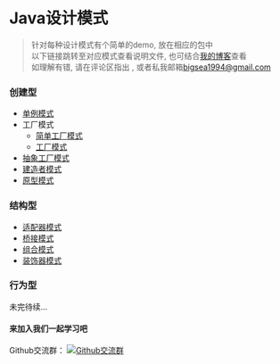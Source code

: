 # Java设计模式
> 针对每种设计模式有个简单的demo, 放在相应的包中<br />
> 以下链接跳转至对应模式查看说明文件, 也可结合[我的博客](http://blog.csdn.net/Dh_Chao/article/category/7023938)查看<br />
> 如理解有错, 请在评论区指出 , 或者私我邮箱<a href="mailto:bigsea1994@gmail.com">bigsea1994@gmail.com</a>

### 创建型
* [单例模式](https://github.com/zhaohaihao/Java-Design-Patterns/tree/master/src/main/java/com/patterns/singleton/readme.md)
* 工厂模式
	* [简单工厂模式](https://github.com/zhaohaihao/Java-Design-Patterns/tree/master/src/main/java/com/patterns/factory1/readme.md)
	* [工厂模式](https://github.com/zhaohaihao/Java-Design-Patterns/tree/master/src/main/java/com/patterns/factory2/readme.md)
* [抽象工厂模式](https://github.com/zhaohaihao/Java-Design-Patterns/tree/master/src/main/java/com/patterns/abstractFactory/readme.md)
* [建造者模式](https://github.com/zhaohaihao/Java-Design-Patterns/tree/master/src/main/java/com/patterns/builder/readme.md)
* [原型模式](https://github.com/zhaohaihao/Java-Design-Patterns/tree/master/src/main/java/com/patterns/prototype/readme.md)

### 结构型
* [适配器模式](https://github.com/zhaohaihao/Java-Design-Patterns/tree/master/src/main/java/com/patterns/adapter/readme.md)
* [桥接模式](https://github.com/zhaohaihao/Java-Design-Patterns/tree/master/src/main/java/com/patterns/bridge/readme.md)
* [组合模式](https://github.com/zhaohaihao/Java-Design-Patterns/tree/master/src/main/java/com/patterns/component/readme.md)
* [装饰器模式](https://github.com/zhaohaihao/Java-Design-Patterns/tree/master/src/main/java/com/patterns/decorator/readme.md)

### 行为型


未完待续...
<br />
#### 来加入我们一起学习吧

<div class="text-center">
	Github交流群：
	<a target="_blank" href="//shang.qq.com/wpa/qunwpa?idkey=fc6d021a1e1d1155847180863178d3b8111783f33abf6cfda0efe998e209a454"><img border="0" src="https://github.com/zhaohaihao/Java-Design-Patterns/blob/master/group.png" alt="Github交流群" title="Github交流群"></a>
</div>